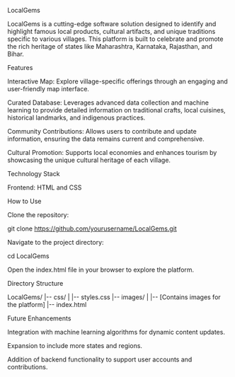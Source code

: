 LocalGems

LocalGems is a cutting-edge software solution designed to identify and highlight famous local products, cultural artifacts, and unique traditions specific to various villages. This platform is built to celebrate and promote the rich heritage of states like Maharashtra, Karnataka, Rajasthan, and Bihar.

Features

Interactive Map: Explore village-specific offerings through an engaging and user-friendly map interface.

Curated Database: Leverages advanced data collection and machine learning to provide detailed information on traditional crafts, local cuisines, historical landmarks, and indigenous practices.

Community Contributions: Allows users to contribute and update information, ensuring the data remains current and comprehensive.

Cultural Promotion: Supports local economies and enhances tourism by showcasing the unique cultural heritage of each village.

Technology Stack

Frontend: HTML and CSS

How to Use

Clone the repository:

git clone https://github.com/yourusername/LocalGems.git

Navigate to the project directory:

cd LocalGems

Open the index.html file in your browser to explore the platform.

Directory Structure

LocalGems/
|-- css/
|   |-- styles.css
|-- images/
|   |-- [Contains images for the platform]
|-- index.html

Future Enhancements

Integration with machine learning algorithms for dynamic content updates.

Expansion to include more states and regions.

Addition of backend functionality to support user accounts and contributions.

